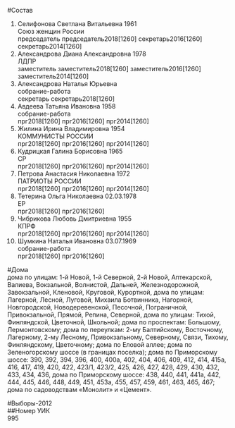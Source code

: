 #Состав  
1. Селифонова Светлана Витальевна 1961  
    Союз женщин России  
    председатель председатель2018[1260] секретарь2016[1260] секретарь2014[1260]  
2. Александрова Диана Александровна 1978  
    ЛДПР  
    заместитель заместитель2018[1260] заместитель2016[1260] заместитель2014[1260]  
3. Александрова Наталья Юрьевна  
    собрание-работа  
    секретарь секретарь2018[1260]  
4. Авдеева Татьяна Ивановна 1958  
    собрание-работа  
    прг2018[1260] прг2016[1260] прг2014[1260]  
5. Жилина Ирина Владимировна 1954  
    КОММУНИСТЫ РОССИИ  
    прг2018[1260] прг2016[1260] прг2014[1260]  
6. Кудрицкая Галина Борисовна 1965  
    СР  
    прг2018[1260] прг2016[1260] прг2014[1260]  
7. Петрова Анастасия Николаевна 1972  
    ПАТРИОТЫ РОССИИ  
    прг2018[1260] прг2016[1260] прг2014[1260]  
8. Тетерина Ольга Николаевна 02.03.1978  
    ЕР  
    прг2018[1260] прг2016[1260]  
9. Чибрикова Любовь Дмитриевна 1955  
    КПРФ  
    прг2018[1260] прг2016[1260] прг2014[1260]  
10. Шумкина Наталья Ивановна 03.07.1969  
    собрание-работа  
    прг2018[1260] прг2016[1260]  

#Дома  
дома по улицам: 1-й Новой, 1-й Северной, 2-й Новой, Аптекарской, Валиева,  Вокзальной, Волнистой, Дальней, Железнодорожной, Завокзальной, Кленовой, Круговой, Курортной, дома по улицам: Лагерной, Лесной, Луговой, Михаила Ботвинника, Нагорной, Новгородской, Новодеревенской, Песочной, Пограничной, Привокзальной, Прямой,  Репина, Северной,  дома по улицам: Тихой, Финляндской, Цветочной, Школьной; дома по  проспектам: Большому, Лермонтовскому; дома по переулкам: 2-му Балтийскому, Восточному, Лагерному, 2-му Лесному, Привокзальному, Северному, Связи, Тихому, Финляндскому, Цветочному; дома по Еловой аллее; дома по Зеленогорскому шоссе (в границах поселка); дома по Приморскому шоссе: 390, 392, 394, 396, 400, 400а, 402, 404, 406, 409, 412, 414, 415а, 416, 417, 419, 420, 422, 423/1, 423/2, 425, 426, 427, 428, 429, 430, 432, 433, 434, 436,  дома по Приморскому шоссе: 438, 440, 441, 441а, 442, 444, 445, 446, 448, 449, 451, 453а, 455, 457, 459, 461, 463, 465, 467; дома по садоводствам «Монолит» и «Цемент».  
  
#Выборы-2012  
##Номер УИК  
995  
